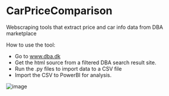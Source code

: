 # CarPriceComparison
Webscraping tools that extract price and car info data from DBA marketplace

How to use the tool:

- Go to www.dba.dk
- Get the html source from a filtered DBA search result site.
- Run the .py files to import data to a CSV file
- Import the CSV to PowerBI for analysis.



![image](https://user-images.githubusercontent.com/56631862/162738214-76ff3474-207b-4e85-a5cd-966d941ab4df.png)
